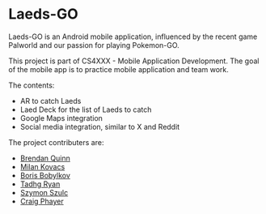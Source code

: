 # Laeds-GO
Laeds-GO is an Android mobile application, influenced by the recent game Palworld and our passion for playing Pokemon-GO. 

This project is part of CS4XXX - Mobile Application Development. The goal of the mobile app is to practice mobile application and team work. 

The contents: 
- AR to catch Laeds
- Laed Deck for the list of Laeds to catch
- Google Maps integration
- Social media integration, similar to X and Reddit

The project contributers are:
- [Brendan Quinn](https://github.com/BrenyQT)
- [Milan Kovacs](https://github.com/M-Byte480)
- [Boris Bobylkov](https://github.com/Bojo992)
- [Tadhg Ryan](https://github.com/tadhgryan2012)
- [Szymon Szulc](https://github.com/s1m0nWasTaken)
- [Craig Phayer](https://github.com/CraigPhayer)
